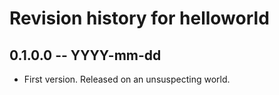 # Revision history for helloworld

## 0.1.0.0  -- YYYY-mm-dd

* First version. Released on an unsuspecting world.
